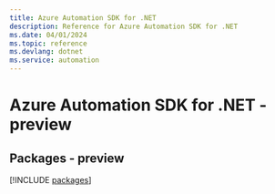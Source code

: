 ```yaml
---
title: Azure Automation SDK for .NET
description: Reference for Azure Automation SDK for .NET
ms.date: 04/01/2024
ms.topic: reference
ms.devlang: dotnet
ms.service: automation
---
```

# Azure Automation SDK for .NET - preview
## Packages - preview
[!INCLUDE [packages](automation-index.md)]